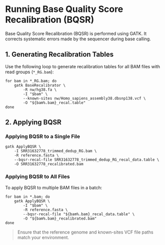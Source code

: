# Running Base Quality Score Recalibration (BQSR)

Base Quality Score Recalibration (BQSR) is performed using GATK. It corrects systematic errors made by the sequencer during base calling.

## 1. Generating Recalibration Tables

Use the following loop to generate recalibration tables for all BAM files with read groups (`*_RG.bam`):

```
for bam in *_RG.bam; do
    gatk BaseRecalibrator \
        -R nw/hg38.fa \
        -I "$bam" \
        --known-sites nw/Homo_sapiens_assembly38.dbsnp138.vcf \
        -O "${bam%.bam}_recal.table"
done
```

## 2. Applying BQSR

### Applying BQSR to a Single File

```
gatk ApplyBQSR \
    -I SRR31632778_trimmed_dedup_RG.bam \
    -R reference.fasta \
    --bqsr-recal-file SRR31632778_trimmed_dedup_RG_recal_data.table \
    -O SRR31632778_recalibrated.bam
```

### Applying BQSR to All Files

To apply BQSR to multiple BAM files in a batch:

```
for bam in *.bam; do
    gatk ApplyBQSR \
        -I "$bam" \
        -R reference.fasta \
        --bqsr-recal-file "${bam%.bam}_recal_data.table" \
        -O "${bam%.bam}_recalibrated.bam"
done
```

> Ensure that the reference genome and known-sites VCF file paths match your environment.
